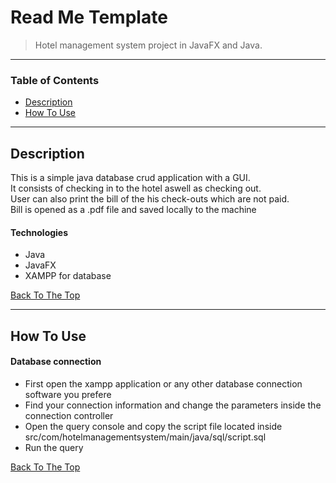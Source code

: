 # Read Me Template

> Hotel management system project in JavaFX and Java.

---

### Table of Contents
- [Description](#description)
- [How To Use](#how-to-use)

---

## Description
This is a simple java database crud application with a GUI. <br /> It consists of checking in to the hotel aswell as checking out.\
User can also print the bill of the his check-outs which are not paid. <br /> Bill is opened as a .pdf file and saved locally to the machine
#### Technologies
- Java
- JavaFX
- XAMPP for database

[Back To The Top](#read-me-template)

---

## How To Use

#### Database connection

- First open the xampp application or any other database connection software you prefere
- Find your connection information and change the parameters inside the connection controller
- Open the query console and copy the script file located inside src/com/hotelmanagementsystem/main/java/sql/script.sql
- Run the query

[Back To The Top](#read-me-template)



